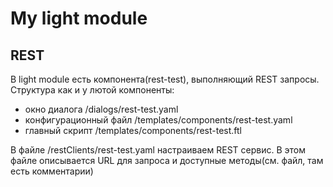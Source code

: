 # My light module

## REST
В light module есть компонента(rest-test), выполняющий REST запросы.
Структура как и у лютой компоненты:
- окно диалога /dialogs/rest-test.yaml
- конфигурационный файл /templates/components/rest-test.yaml
- главный скрипт /templates/components/rest-test.ftl

В файле /restClients/rest-test.yaml настраиваем REST сервис.
В этом файле описывается URL для запроса и доступные методы(см. файл, там есть комментарии)
